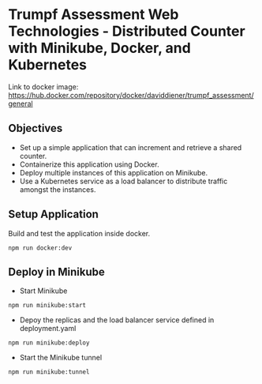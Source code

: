 # Trumpf Assessment Web Technologies - Distributed Counter with Minikube, Docker, and Kubernetes

Link to docker image: https://hub.docker.com/repository/docker/daviddiener/trumpf_assessment/general

## Objectives
- Set up a simple application that can increment and retrieve a shared counter.
- Containerize this application using Docker.
- Deploy multiple instances of this application on Minikube.
- Use a Kubernetes service as a load balancer to distribute traffic amongst the instances.

## Setup Application

Build and test the application inside docker.

```
npm run docker:dev
```

## Deploy in Minikube
- Start Minikube
```
npm run minikube:start 
```
- Depoy the replicas and the load balancer service defined in deployment.yaml
```
npm run minikube:deploy 
```
- Start the Minikube tunnel
```
npm run minikube:tunnel
```